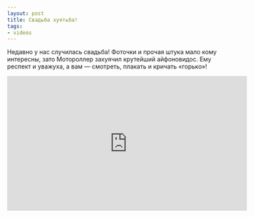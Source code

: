 ```yaml
---
layout: post
title: Свадьба хуятьба!
tags:
- videos
---
```


Недавно у нас случилась свадьба! Фоточки и прочая штука мало кому интересны, зато Мотороллер захуячил крутейший айфоновидос. Ему респект и уважуха, а вам — смотреть, плакать и кричать «горько»!

<iframe width="560" height="315" src="https://www.youtube.com/embed/djBDDlyvEhg?rel=0" frameborder="0" allowfullscreen></iframe><!--kg-card-end: markdown-->